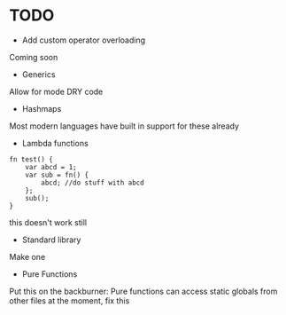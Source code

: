 # TODO

- Add custom operator overloading

Coming soon

- Generics

Allow for mode DRY code

- Hashmaps

Most modern languages have built in support for these already

- Lambda functions

```
fn test() {
    var abcd = 1;
    var sub = fn() {
        abcd; //do stuff with abcd
    };
    sub();
}
```

this doesn't work still

- Standard library

Make one

- Pure Functions

Put this on the backburner:
    Pure functions can access static globals from other files at the moment, fix this